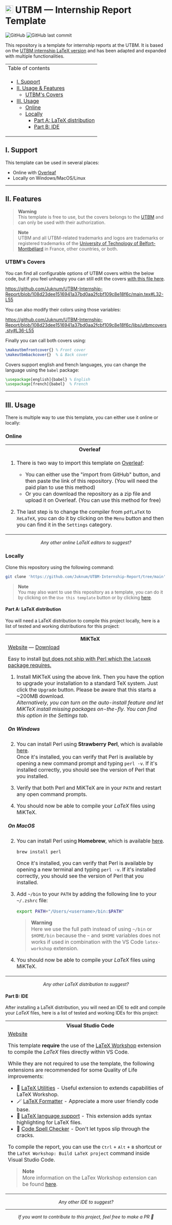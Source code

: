<h1>
  <picture>
    <source
     srcset="https://github.com/Juknum/Juknum/assets/49886317/11f7f0ad-b50f-4a6b-8aec-422bacedd62e"
     media="(prefers-color-scheme: dark)" />
    <source
     srcset="https://github.com/Juknum/UTBM-Internship-Report/assets/49886317/71a5ae6f-f7aa-465a-a1a6-83975aa35adc"
     media="(prefers-color-scheme: light), (prefers-color-scheme: no-preference)" />
    <img height="24" src="https://github.com/Juknum/UTBM-Internship-Report/assets/49886317/71a5ae6f-f7aa-465a-a1a6-83975aa35adc" />
   </picture>
  UTBM — Internship Report Template
</h1>

<!-- badges  -->
![GitHub](https://img.shields.io/github/license/Juknum/UTBM-Internship-Report?style=for-the-badge)
![GitHub last commit](https://img.shields.io/github/last-commit/Juknum/UTBM-Internship-Report?style=for-the-badge)

<p>
This repository is a template for internship reports at the UTBM. It is based on the <a href="https://github.com/pinam45/utbm-latex-internship-report-covers">UTBM internship LaTeX version</a> and has been adapted and expanded with multiple functionalities.
</p>

<table>
<tr>
<td>
Table of contents
</td>
</tr>
<tr>
<td>
<ul>
  <li><a href="#i-support">I. Support</a></li>
  <li>
    <a href="#ii-features">II. Usage & Features</a>
    <ul>
      <li><a href="#utbms-covers">UTBM's Covers</a></li>
    </ul>
  </li>
  <li>
    <a href="#iii-usage">III. Usage</a>
    <ul>
      <li><a href="#online">Online</a></li>
      <li>
        <a href="#locally">Locally</a>
        <ul>
          <li><a href="#part-a-latex-distribution">Part A: LaTeX distribution</a></li>
          <li><a href="#part-b-ide">Part B: IDE</a></li>
        </ul>
      </li>
    </ul>
  </li>
</ul>
</td>
</tr>
</table>

## I. Support

This template can be used in several places:

- Online with [Overleaf](https://www.overleaf.com)
- Locally on Windows/MacOS/Linux

---

## II. Features

> **Warning**  
> This template is free to use, but the covers belongs to the [UTBM](https://www.utbm.fr/) and can only be used with their authorization.  

> **Note**  
> UTBM and all UTBM-related trademarks and logos are trademarks or registered trademarks of the [University of Technology of Belfort-Montbéliard](https://www.utbm.fr/) in France, other countries, or both.

### UTBM's Covers

You can find all configurable options of UTBM covers within the below code, but if you feel unhappy you can still edit the covers [with this file here](https://github.com/Juknum/UTBM-Internship-Report/blob/main/libs/utbmcovers.sty).  
<!-- Code block mention (GitHub markdown feature) -->

https://github.com/Juknum/UTBM-Internship-Report/blob/108d23dee1516941a37bd0aa2fcbf109c8e18f6c/main.tex#L32-L55  

You can also modify their colors using those variables:  
<!-- Code block mention (GitHub markdown feature) -->

https://github.com/Juknum/UTBM-Internship-Report/blob/108d23dee1516941a37bd0aa2fcbf109c8e18f6c/libs/utbmcovers.sty#L36-L55  

Finally you can call both covers using:

```tex
\makeutbmfrontcover{} % Front cover
\makeutbmbackcover{}  % & Back cover
```

Covers support english and french languages, you can change the language using the `babel` package:

```tex
\usepackage[english]{babel} % English
\usepackage[french]{babel}  % French
```

---

## III. Usage

There is multiple way to use this template, you can either use it online or locally:

### Online

<table>
  <tr>
    <th>
      <img src="https://cdn.overleaf.com/img/ol-brand/overleaf_og_logo.png" height="16" style="margin: 0 3px -2px 0;">
      Overleaf
    </th>
  </tr>
  <tr>
    <td>
    
1. There is two way to import this template on [Overleaf](https://www.overleaf.com/):  
    - You can either use the "import from GitHub" button, and then paste the link of this repository. (You will need the paid plan to use this method)
    - Or you can download the repository as a zip file and upload it on Overleaf. (You can use this method for free)

2. The last step is to change the compiler from `pdfLaTeX` to `XeLaTeX`, you can do it by clicking on the `Menu` button and then you can find it in the `Settings` category.

    </td>
  </tr>
</table>
<p align="center"><i>Any other online LaTeX editors to suggest?</i><p>

### Locally

Clone this repository using the following command:

```bash
git clone 'https://github.com/Juknum/UTBM-Internship-Report/tree/main'
```

> **Note**  
> You may also want to use this repository as a template, you can do it by clicking on the `Use this template` button or by clicking [here](https://github.com/new?template_name=UTBM-Internship-Report&template_owner=Juknum).

#### Part A: LaTeX distribution

You will need a LaTeX distribution to compile this project locally, here is a list of tested and working distributions for this project:

<table>
<tr>
<th>
  <img src="https://github.com/Juknum/UTBM-Internship-Report/assets/49886317/2162967b-c3ff-4c70-94cd-ce5a31156814"  height="16" style="margin: 0 6px -2px 0;">
  MiKTeX
</th>
</tr>
<tr>
<td>
<a href="https://miktex.org/download">Website</a> — <a href="https://miktex.org/download">Download</a>

Easy to install <u>but does not ship with Perl which the `latexmk` package requires.</u>

1. Install MiKTeX using the above link. Then you have the option to upgrade your installation to a standard TeX system. Just click the `Upgrade` button. Please be aware that this starts a ~200MB download.  
_Alternatively, you can turn on the auto-install feature and let MiKTeX install missing packages on-the-fly. You can find this option in the Settings tab._

<h5>On Windows</h5> 

2. You can install Perl using **Strawberry Perl**, which is available [here](http://strawberryperl.com/).  
    Once it's installed, you can verify that Perl is available by opening a new command prompt and typing `perl -v`. If it's installed correctly, you should see the version of Perl that you installed.

3. Verify that both Perl and MiKTeX are in your `PATH` and restart any open command prompts.

4. You should now be able to compile your $LaTeX$ files using MiKTeX.

<h5>On MacOS</h5>

2. You can install Perl using **Homebrew**, which is available [here](https://brew.sh/). 

    ```bash
    brew install perl  
    ```

    Once it's installed, you can verify that Perl is available by opening a new terminal and typing `perl -v`. If it's installed correctly, you should see the version of Perl that you installed.

3. Add `~/bin` to your `PATH` by adding the following line to your `~/.zshrc` file: 

    ```bash
    export PATH="/Users/<username>/bin:$PATH"
    ```

    > **Warning**  
    > Here we use the full path instead of using `~/bin` or `$HOME/bin` because the `~` and `$HOME` variables does not works if used in combination with the VS Code `latex-workshop` extension.

4. You should now be able to compile your $LaTeX$ files using MiKTeX.
</td>
</tr>
</table>

<p align="center"><i>Any other LaTeX distribution to suggest?</i></p>

#### Part B: IDE

After installing a LaTeX distribution, you will need an IDE to edit and compile your $LaTeX$ files, here is a list of tested and working IDEs for this project:

<table>
  <tr>
    <th>
      <img src="https://github.com/Juknum/UTBM-Internship-Report/assets/49886317/dba03968-0b1a-4812-a82d-742ffc8c31a8"  height="16" style="margin: 0 6px -2px 0;">
      Visual Studio Code
    </th>
  </tr>
  <tr>
    <td>
    <a href="https://code.visualstudio.com">Website</a>

This template **require** the use of the [LaTeX Workshop](https://marketplace.visualstudio.com/items?itemName=James-Yu.latex-workshop) extension to compile the $LaTeX$ files directly within VS Code.

While they are not required to use the template, the following extensions are recommended for some Quality of Life improvements:

- 🔸 [LaTeX Utilities](https://marketplace.visualstudio.com/items?itemName=tecosaur.latex-utilities) - Useful extension to extends capabilities of LaTeX Workshop.
- 🪄 [LaTeX Formatter](https://marketplace.visualstudio.com/items?itemName=nickfode.latex-formatter) - Appreciate a more user friendly code base.
- 🔦 [LaTeX language support](https://marketplace.visualstudio.com/items?itemName=torn4dom4n.latex-support) - This extension adds syntax highlighting for LaTeX files.
- 📗 [Code Spell Checker](https://marketplace.visualstudio.com/items?itemName=streetsidesoftware.code-spell-checker) - Don't let typos slip through the cracks.

To compile the report, you can use the <kbd>Ctrl</kbd> + <kbd>Alt</kbd> + <kbd>B</kbd> shortcut or the `LaTeX Workshop: Build LaTeX project` command inside Visual Studio Code.

> **Note**  
> More information on the LaTex Workshop extension can be found [here](https://github.com/James-Yu/LaTeX-Workshop/wiki/Install).
    </td>
  </tr>

</table>

<p align="center"><i>Any other IDE to suggest?</i></p>

---

<p align="center">
  <i>If you want to contribute to this project, feel free to make a PR 🤍</i>
</p> 
